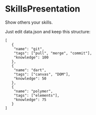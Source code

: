 SkillsPresentation
==================

Show others your skills.

Just edit data.json and keep this structure:

```
[
   { 
    "name": "git",
    "tags": ["pull", "merge", "commit"],
    "knowledge": 100
   },
   {
    "name": "dart",
    "tags": ["canvas", "DOM"],
    "knowledge": 50
   },
   {
    "name": "polymer",
    "tags": ["elements"],
    "knowledge": 75
   }
]
```
